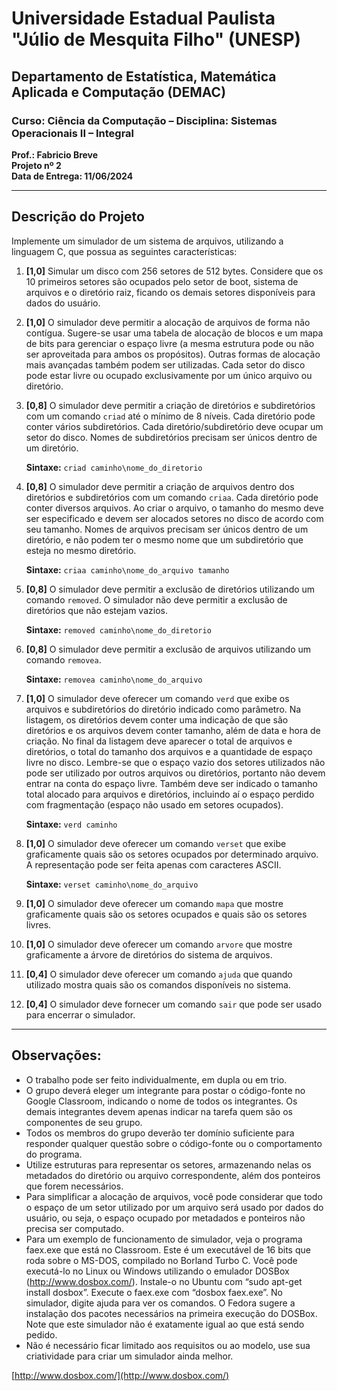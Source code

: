 # Universidade Estadual Paulista "Júlio de Mesquita Filho" (UNESP)
## Departamento de Estatística, Matemática Aplicada e Computação (DEMAC)

### Curso: Ciência da Computação – Disciplina: Sistemas Operacionais II – Integral
**Prof.: Fabricio Breve**  
**Projeto nº 2**  
**Data de Entrega: 11/06/2024**

---

## Descrição do Projeto

Implemente um simulador de um sistema de arquivos, utilizando a linguagem C, que possua as seguintes características:

1. **[1,0]** Simular um disco com 256 setores de 512 bytes. Considere que os 10 primeiros setores são ocupados pelo setor de boot, sistema de arquivos e o diretório raiz, ficando os demais setores disponíveis para dados do usuário.

2. **[1,0]** O simulador deve permitir a alocação de arquivos de forma não contígua. Sugere-se usar uma tabela de alocação de blocos e um mapa de bits para gerenciar o espaço livre (a mesma estrutura pode ou não ser aproveitada para ambos os propósitos). Outras formas de alocação mais avançadas também podem ser utilizadas. Cada setor do disco pode estar livre ou ocupado exclusivamente por um único arquivo ou diretório.

3. **[0,8]** O simulador deve permitir a criação de diretórios e subdiretórios com um comando `criad` até o mínimo de 8 níveis. Cada diretório pode conter vários subdiretórios. Cada diretório/subdiretório deve ocupar um setor do disco. Nomes de subdiretórios precisam ser únicos dentro de um diretório.

    **Sintaxe:** `criad caminho\nome_do_diretorio`

4. **[0,8]** O simulador deve permitir a criação de arquivos dentro dos diretórios e subdiretórios com um comando `criaa`. Cada diretório pode conter diversos arquivos. Ao criar o arquivo, o tamanho do mesmo deve ser especificado e devem ser alocados setores no disco de acordo com seu tamanho. Nomes de arquivos precisam ser únicos dentro de um diretório, e não podem ter o mesmo nome que um subdiretório que esteja no mesmo diretório.

    **Sintaxe:** `criaa caminho\nome_do_arquivo tamanho`

5. **[0,8]** O simulador deve permitir a exclusão de diretórios utilizando um comando `removed`. O simulador não deve permitir a exclusão de diretórios que não estejam vazios.

    **Sintaxe:** `removed caminho\nome_do_diretorio`

6. **[0,8]** O simulador deve permitir a exclusão de arquivos utilizando um comando `removea`.

    **Sintaxe:** `removea caminho\nome_do_arquivo`

7. **[1,0]** O simulador deve oferecer um comando `verd` que exibe os arquivos e subdiretórios do diretório indicado como parâmetro. Na listagem, os diretórios devem conter uma indicação de que são diretórios e os arquivos devem conter tamanho, além de data e hora de criação. No final da listagem deve aparecer o total de arquivos e diretórios, o total do tamanho dos arquivos e a quantidade de espaço livre no disco. Lembre-se que o espaço vazio dos setores utilizados não pode ser utilizado por outros arquivos ou diretórios, portanto não devem entrar na conta do espaço livre. Também deve ser indicado o tamanho total alocado para arquivos e diretórios, incluindo aí o espaço perdido com fragmentação (espaço não usado em setores ocupados).

    **Sintaxe:** `verd caminho`

8. **[1,0]** O simulador deve oferecer um comando `verset` que exibe graficamente quais são os setores ocupados por determinado arquivo. A representação pode ser feita apenas com caracteres ASCII.

    **Sintaxe:** `verset caminho\nome_do_arquivo`

9. **[1,0]** O simulador deve oferecer um comando `mapa` que mostre graficamente quais são os setores ocupados e quais são os setores livres.

10. **[1,0]** O simulador deve oferecer um comando `arvore` que mostre graficamente a árvore de diretórios do sistema de arquivos.

11. **[0,4]** O simulador deve oferecer um comando `ajuda` que quando utilizado mostra quais são os comandos disponíveis no sistema.

12. **[0,4]** O simulador deve fornecer um comando `sair` que pode ser usado para encerrar o simulador.

---

## Observações:

- O trabalho pode ser feito individualmente, em dupla ou em trio.
- O grupo deverá eleger um integrante para postar o código-fonte no Google Classroom, indicando o nome de todos os integrantes. Os demais integrantes devem apenas indicar na tarefa quem são os componentes de seu grupo.
- Todos os membros do grupo deverão ter domínio suficiente para responder qualquer questão sobre o código-fonte ou o comportamento do programa.
- Utilize estruturas para representar os setores, armazenando nelas os metadados do diretório ou arquivo correspondente, além dos ponteiros que forem necessários.
- Para simplificar a alocação de arquivos, você pode considerar que todo o espaço de um setor utilizado por um arquivo será usado por dados do usuário, ou seja, o espaço ocupado por metadados e ponteiros não precisa ser computado.
- Para um exemplo de funcionamento de simulador, veja o programa faex.exe que está no Classroom. Este é um executável de 16 bits que roda sobre o MS-DOS, compilado no Borland Turbo C. Você pode executá-lo no Linux ou Windows utilizando o emulador DOSBox (http://www.dosbox.com/). Instale-o no Ubuntu com “sudo apt-get install dosbox”. Execute o faex.exe com “dosbox faex.exe”. No simulador, digite ajuda para ver os comandos. O Fedora sugere a instalação dos pacotes necessários na primeira execução do DOSBox. Note que este simulador não é exatamente igual ao que está sendo pedido.
- Não é necessário ficar limitado aos requisitos ou ao modelo, use sua criatividade para criar um simulador ainda melhor.

[http://www.dosbox.com/](http://www.dosbox.com/)
